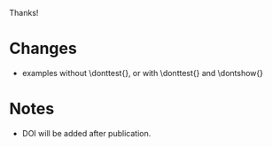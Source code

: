 Thanks!

# Changes

- examples without \donttest{}, or with \donttest{} and \dontshow{}

# Notes

- DOI will be added after publication.